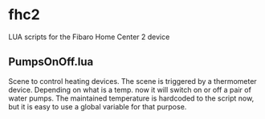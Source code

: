 # fhc2
LUA scripts for the Fibaro Home Center 2 device

## PumpsOnOff.lua
Scene to control heating devices. The scene is triggered by a thermometer device. Depending on what is a temp. now it will switch on or off a pair of water pumps.
The maintained temperature is hardcoded to the script now, but it is easy to use a global variable for that purpose.
